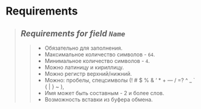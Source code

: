 # Requirements

> ## *Requirements for field `Name`*
>> + Обязательно для заполнения.
>> + Максимальное количество символов - `64`.
>> + Минимальное количество символов - `4`.
>> + Можно латиницу и кириллицу.
>> + Можно регистр верхний/нижний.
>> + Можно: пробелы, спецсимволы (! # $ % & ‘ * + — / =? ^ _ ` { | } ~ ), 
>> + Имя может быть составным - 2 и более слов.
>> + Возможность вставки из буфера обмена.
